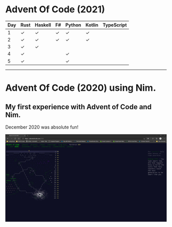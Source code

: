 # Advent Of Code (2021) 

| Day | Rust      | Haskell   | F#       | Python   | Kotlin    | TypeScript    | 
|-----|-----------|-----------|----------|----------|-----------|---------------|
| 1   | &#10003;  | &#10003;  | &#10003; | &#10003; | &#10003;  |               |
| 2   | &#10003;  | &#10003;  | &#10003; | &#10003; | &#10003;  |               |
| 3   | &#10003;  | &#10003;  |          |          |           |               |
| 4   | &#10003;  |           |          | &#10003; |           |               |
| 5   | &#10003;  |           |          | &#10003; |           |               |

---

# Advent Of Code (2020) using Nim. 

## My first experience with Advent of Code and Nim. 

December 2020 was absolute fun! 

![Completed Advent of Code 2020](https://github.com/pkarthick/AdventOfCode/blob/master/2020/nim/Completed2020.jpg)
